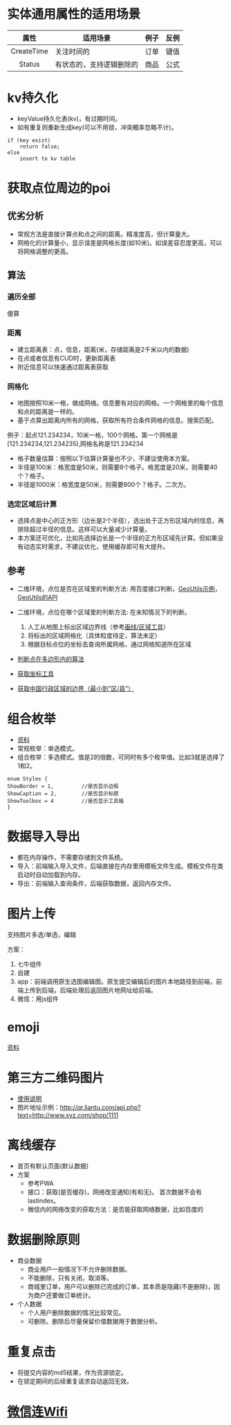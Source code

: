 # 实体通用属性的适用场景
| 属性 | 适用场景 | 例子 | 反例 |
| :----: | ---- | ---- | ---- |
| CreateTime | 关注时间的 | 订单 | 键值 |
| Status | 有状态的，支持逻辑删除的 | 商品 | 公式 |

# kv持久化
* keyValue持久化表(kv)，有过期时间。
* 如有重复则重新生成key(可以不用锁，冲突概率忽略不计)。
```
if (key exist)
    return false;
else
    insert to kv table
```

# 获取点位周边的poi
## 优劣分析
* 常规方法是直接计算点和点之间的距离。精准度高，但计算量大。
* 网格化的计算量小，显示误差是网格长度(如10米)。如误差容忍度更高，可以将网格调整的更高。

## 算法
### 遍历全部
傻算

### 距离
* 建立距离表：点，信息，距离(米，存储距离是2千米以内的数据)
* 在点或者信息有CUD时，更新距离表
* 附近信息可以快速通过距离表获取

### 网格化
* 地图按照10米一格，做成网络。信息要有对应的网格。一个网格里的每个信息和点的距离是一样的。
* 基于点算出距离内所有的网格，获取所有符合条件网格的信息。搜索匹配。

例子：起点121.234234，10米一格，100个网格。第一个网格是[121.234234,121.234235),网格名称是121.234234
* 格子数量估算：按照以下估算计算量也不少，不建议使用本方案。
* 半径是100米：格宽度是50米，则需要8个格子。格宽度是20米，则需要40个？格子。
* 半径是1000米：格宽度是50米，则需要800个？格子。二次方。

### 选定区域后计算
* 选择点是中心的正方形（边长是2个半径），选出处于正方形区域内的信息，再排除超过半径的信息。这样可以大量减少计算量。
* 本方案还可优化，比如先选择边长是一个半径的正方形区域先计算。但如果没有动态实时需求，不建议优化，使用缓存即可有大提升。

## 参考
* 二维环境，点位是否在区域里的判断方法:
用百度接口判断。[GeoUtils示例](http://api.map.baidu.com/library/GeoUtils/1.2/examples/simple.html)，[GeoUtils的API](http://api.map.baidu.com/library/GeoUtils/1.2/docs/symbols/BMapLib.GeoUtils.html)
* 二维环境，点位在哪个区域里的判断方法:
在未知情况下的判断。
  1. 人工从地图上标出区域边界线（参考[画线/区域工具](http://www.cnblogs.com/milkmap/archive/2012/02/23/2365064.html)）
  1. 将标出的区域网格化（具体粒度待定，算法未定）
  1. 根据目标点位的坐标去查询所属网格，通过网格知道所在区域

* [判断点在多边形内的算法](http://www.w2bc.com/Article/8717)
* [获取坐标工具](http://api.map.baidu.com/lbsapi/getpoint/index.html)
* [获取中国行政区域的边界（最小到”区/县”）](http://www.cnblogs.com/milkmap/archive/2012/04/11/2442430.html)


# 组合枚举
* [资料](http://blog.csdn.net/zhouqinghe24/article/details/8243679)
* 常规枚举：单选模式。
* 组合枚举：多选模式。值是2的倍数，可同时有多个枚举值。比如3就是选择了1和2。
```
enum Styles {  
ShowBorder = 1,         //是否显示边框
ShowCaption = 2,        //是否显示标题
ShowToolbox = 4         //是否显示工具箱
}
```

# 数据导入导出
* 都在内存操作，不需要存储到文件系统。
* 导入：前端输入导入文件，后端直接在内存里用模板文件生成。模板文件在类启动时自动加载到内存。
* 导出：前端输入查询条件，后端获取数据，返回内存文件。

# 图片上传
支持图片多选/单选，编辑

方案：
1. 七牛组件
1. 自建
  1. app：前端调用原生选图编辑图。原生提交编辑后的图片本地路径到前端，前端上传到后端，后端处理后返回图片地网址给前端。
  1. 微信：用js组件

# emoji
[资料](http://blog.csdn.net/ugg/article/details/44225723)

# 第三方二维码图片
* [使用说明](http://www.liantu.com/pingtai/)
* 图片地址示例：http://qr.liantu.com/api.php?text=http://www.xyz.com/shop/1111

# 离线缓存
* 首页有默认页面(默认数据)
* 方案
  * 参考PWA
  * 接口：获取(是否缓存)，网络改变通知(有和无)。
    首次数据不会有lastindex。
  * 微信内的网络改变的获取方法：是否能获取网络数据，比如百度的

# 数据删除原则
* 商业数据
  * 商业用户一般情况下不允许删除数据。
  * 不能删除，只有关闭，取消等。
  * 商城里订单，用户可以删除已完成的订单，其本质是隐藏(不是删除)，因为商户还要做订单统计。
* 个人数据
  * 个人用户删除数据的情况比较常见。
  * 可删除。删除后尽量保留价值数据用于数据分析。

# 重复点击
* 将提交内容的md5结果，作为资源锁定。
* 在锁定期间的后续重复请求自动返回无效。

# [微信连Wifi](http://wifi.weixin.qq.com/)
